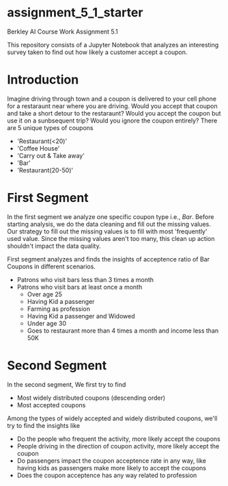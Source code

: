 # assignment_5_1_starter
Berkley AI Course Work Assignment 5.1

This repository consists of a Jupyter Notebook that analyzes an interesting survey taken to find out how likely a customer accept a coupon.

# Introduction
Imagine driving through town and a coupon is delivered to your cell phone for a restaraunt near where you are driving. Would you accept that coupon and take a short detour to the restaraunt? Would you accept the coupon but use it on a sunbsequent trip? Would you ignore the coupon entirely? There are 5 unique types of coupons
* 'Restaurant(<20)'
* 'Coffee House'
* 'Carry out & Take away'
* 'Bar'
* 'Restaurant(20-50)'

# First Segment
In the first segment we analyze one specific coupon type i.e., *Bar*. 
Before starting analysis, we do the data cleaning and fill out the missing values. Our strategy to fill out the missing values is to fill with most 'frequently' used value. Since the missing values aren't too many, this clean up action shouldn't impact the data quality.

First segment analyzes and finds the insights of acceptence ratio of Bar Coupons in different scenarios.
* Patrons who visit bars less than 3 times a month
* Patrons who visit bars at least once a month
  + Over age 25
  + Having Kid a passenger
  + Farming as profession
  + Having Kid a passenger and Widowed
  + Under age 30
  + Goes to restaurant more than 4 times a month and income less than 50K
 
# Second Segment
In the second segment, We first try to find
* Most widely distributed coupons (descending order)
* Most accepted coupons

Among the types of widely accepted and widely distributed coupons, we'll try to find the insights like
* Do the people who frequent the activity, more likely accept the coupons
* People driving in the direction of coupon activity, more likely accept the coupon
* Do passengers impact the coupon acceptence rate in any way, like having kids as passengers make more likely to accept the coupons
* Does the coupon acceptence has any way related to profession

